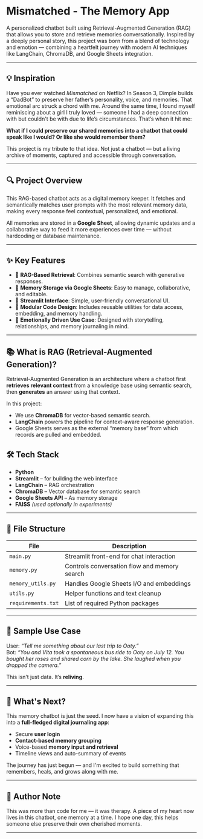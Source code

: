 # Mismatched - The Memory App

A personalized chatbot built using Retrieval-Augmented Generation (RAG) that allows you to store and retrieve memories conversationally. Inspired by a deeply personal story, this project was born from a blend of technology and emotion — combining a heartfelt journey with modern AI techniques like LangChain, ChromaDB, and Google Sheets integration.

---

## 💡 Inspiration

Have you ever watched *Mismatched* on Netflix? In Season 3, Dimple builds a “DadBot” to preserve her father’s personality, voice, and memories. That emotional arc struck a chord with me. Around the same time, I found myself reminiscing about a girl I truly loved — someone I had a deep connection with but couldn't be with due to life’s circumstances. That’s when it hit me:

**What if I could preserve our shared memories into a chatbot that could speak like I would? Or like she would remember them?**

This project is my tribute to that idea. Not just a chatbot — but a living archive of moments, captured and accessible through conversation.

---

## 🔍 Project Overview

This RAG-based chatbot acts as a digital memory keeper. It fetches and semantically matches user prompts with the most relevant memory data, making every response feel contextual, personalized, and emotional.

All memories are stored in a **Google Sheet**, allowing dynamic updates and a collaborative way to feed it more experiences over time — without hardcoding or database maintenance.

---

## ✨ Key Features

- 🧠 **RAG-Based Retrieval**: Combines semantic search with generative responses.
- 📜 **Memory Storage via Google Sheets**: Easy to manage, collaborative, and editable.
- 💬 **Streamlit Interface**: Simple, user-friendly conversational UI.
- 🧩 **Modular Code Design**: Includes reusable utilities for data access, embedding, and memory handling.
- 💭 **Emotionally Driven Use Case**: Designed with storytelling, relationships, and memory journaling in mind.

---

## 📚 What is RAG (Retrieval-Augmented Generation)?

Retrieval-Augmented Generation is an architecture where a chatbot first **retrieves relevant context** from a knowledge base using semantic search, then **generates** an answer using that context.

In this project:
- We use **ChromaDB** for vector-based semantic search.
- **LangChain** powers the pipeline for context-aware response generation.
- Google Sheets serves as the external “memory base” from which records are pulled and embedded.


## 🛠 Tech Stack

- **Python**
- **Streamlit** – for building the web interface
- **LangChain** – RAG orchestration
- **ChromaDB** – Vector database for semantic search
- **Google Sheets API** – As memory storage
- **FAISS** *(used optionally in experiments)*

---

## 📂 File Structure

| File | Description |
|------|-------------|
| `main.py` | Streamlit front-end for chat interaction |
| `memory.py` | Controls conversation flow and memory search |
| `memory_utils.py` | Handles Google Sheets I/O and embeddings |
| `utils.py` | Helper functions and text cleanup |
| `requirements.txt` | List of required Python packages |

---

## 🧠 Sample Use Case

User: *“Tell me something about our last trip to Ooty.”*  
Bot: *“You and Vita took a spontaneous bus ride to Ooty on July 12. You bought her roses and shared corn by the lake. She laughed when you dropped the camera.”*

This isn’t just data. It’s **reliving**.

---

## 🌱 What's Next?

This memory chatbot is just the seed. I now have a vision of expanding this into a **full-fledged digital journaling app**:

- Secure **user login**
- **Contact-based memory grouping**
- Voice-based **memory input and retrieval**
- Timeline views and auto-summary of events

The journey has just begun — and I'm excited to build something that remembers, heals, and grows along with me.

---

## 🤍 Author Note

This was more than code for me — it was therapy. A piece of my heart now lives in this chatbot, one memory at a time. I hope one day, this helps someone else preserve their own cherished moments.

---


